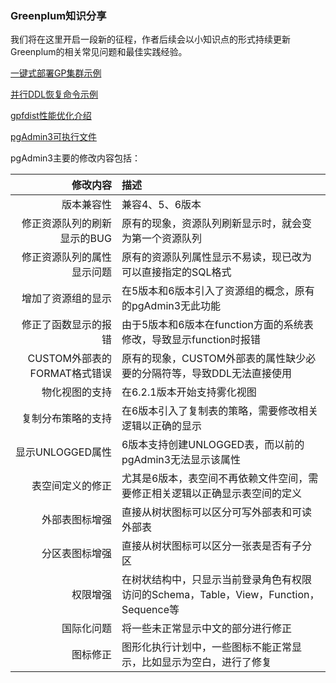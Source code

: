 ### Greenplum知识分享

我们将在这里开启一段新的征程，作者后续会以小知识点的形式持续更新Greenplum的相关常见问题和最佳实践经验。

[一键式部署GP集群示例](https://github.com/water32/gpfaq/blob/master/2020/gpdbinstall.md)

[并行DDL恢复命令示例](https://github.com/water32/gpfaq/blob/master/2020/gpddlrestore.md)

[gpfdist性能优化介绍](https://github.com/water32/gpfaq/blob/master/2020/gpfdist.md)

[pgAdmin3可执行文件](https://github.com/water32/pgAdminIII4GP)

pgAdmin3主要的修改内容包括：

|  修改内容     | 描述 |
| ---: | :---- |
| 版本兼容性 | 兼容4、5、6版本 |
| 修正资源队列的刷新显示的BUG | 原有的现象，资源队列刷新显示时，就会变为第一个资源队列 |
| 修正资源队列的属性显示问题 | 原有的资源队列属性显示不易读，现已改为可以直接指定的SQL格式 |
| 增加了资源组的显示 | 在5版本和6版本引入了资源组的概念，原有的pgAdmin3无此功能 |
| 修正了函数显示的报错 | 由于5版本和6版本在function方面的系统表修改，导致显示function时报错 |
| CUSTOM外部表的FORMAT格式错误 | 原有的现象，CUSTOM外部表的属性缺少必要的分隔符等，导致DDL无法直接使用 |
| 物化视图的支持 | 在6.2.1版本开始支持雾化视图 |
| 复制分布策略的支持 | 在6版本引入了复制表的策略，需要修改相关逻辑以正确的显示 |
| 显示UNLOGGED属性 | 6版本支持创建UNLOGGED表，而以前的pgAdmin3无法显示该属性 |
| 表空间定义的修正 | 尤其是6版本，表空间不再依赖文件空间，需要修正相关逻辑以正确显示表空间的定义 |
| 外部表图标增强 | 直接从树状图标可以区分可写外部表和可读外部表 |
| 分区表图标增强 | 直接从树状图标可以区分一张表是否有子分区 |
| 权限增强 | 在树状结构中，只显示当前登录角色有权限访问的Schema，Table，View，Function，Sequence等 |
| 国际化问题 | 将一些未正常显示中文的部分进行修正 |
| 图标修正 | 图形化执行计划中，一些图标不能正常显示，比如显示为空白，进行了修复 |
